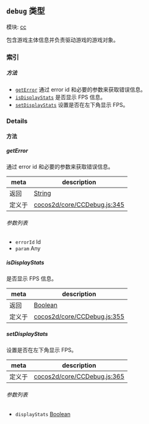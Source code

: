 ## `debug` 类型



模块: [cc](../modules/cc.md)


包含游戏主体信息并负责驱动游戏的游戏对象。



### 索引



##### 方法

  - [`getError`](#geterror) 通过 error id 和必要的参数来获取错误信息。
  - [`isDisplayStats`](#isdisplaystats) 是否显示 FPS 信息。
  - [`setDisplayStats`](#setdisplaystats) 设置是否在左下角显示 FPS。



### Details




<!-- Method Block -->
#### 方法


##### getError

通过 error id 和必要的参数来获取错误信息。

| meta | description |
|------|-------------|
| 返回 | <a href="https://developer.mozilla.org/en/JavaScript/Reference/Global_Objects/String" class="crosslink external" target="_blank">String</a> 
| 定义于 | [cocos2d/core/CCDebug.js:345](https://github.com/cocos-creator/engine/blob/8bf4522a6d43b53258219983aabd728909ce24ca/cocos2d/core/CCDebug.js#L345) |

###### 参数列表
- `errorId` Id 
- `param` Any 


##### isDisplayStats

是否显示 FPS 信息。

| meta | description |
|------|-------------|
| 返回 | <a href="https://developer.mozilla.org/en/JavaScript/Reference/Global_Objects/Boolean" class="crosslink external" target="_blank">Boolean</a> 
| 定义于 | [cocos2d/core/CCDebug.js:355](https://github.com/cocos-creator/engine/blob/8bf4522a6d43b53258219983aabd728909ce24ca/cocos2d/core/CCDebug.js#L355) |



##### setDisplayStats

设置是否在左下角显示 FPS。

| meta | description |
|------|-------------|
| 定义于 | [cocos2d/core/CCDebug.js:365](https://github.com/cocos-creator/engine/blob/8bf4522a6d43b53258219983aabd728909ce24ca/cocos2d/core/CCDebug.js#L365) |

###### 参数列表
- `displayStats` <a href="https://developer.mozilla.org/en/JavaScript/Reference/Global_Objects/Boolean" class="crosslink external" target="_blank">Boolean</a> 




